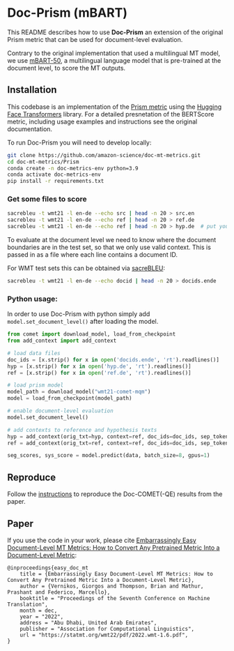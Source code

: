 # Doc-Prism (mBART)

This README describes how to use **Doc-Prism** an extension of the original Prism metric that can be used for document-level evaluation. 

Contrary to the original implementation that used a multilingual MT model, we use [mBART-50](https://arxiv.org/abs/2008.00401), a multilingual language model that is pre-trained at the document level, to score the MT outputs.

## Installation

This codebase is an implementation of the [Prism metric](https://github.com/thompsonb/prism) using the [Hugging Face Transformers](https://huggingface.co/docs/transformers/index) library. For a detailed presnetation of the BERTScore metric, including usage examples and instructions see the original documentation.

To run Doc-Prism you will need to develop locally:
```bash
git clone https://github.com/amazon-science/doc-mt-metrics.git
cd doc-mt-metrics/Prism
conda create -n doc-metrics-env python=3.9 
conda activate doc-metrics-env
pip install -r requirements.txt
```

### Get some files to score
```bash
sacrebleu -t wmt21 -l en-de --echo src | head -n 20 > src.en
sacrebleu -t wmt21 -l en-de --echo ref | head -n 20 > ref.de
sacrebleu -t wmt21 -l en-de --echo ref | head -n 20 > hyp.de  # put your system output here
```

To evaluate at the document level we need to know where the document boundaries are in the test set, so that we only use valid context. This is passed in as a file where each line contains a document ID.

For WMT test sets this can be obtained via [sacreBLEU](https://github.com/mjpost/sacrebleu):
```bash
sacrebleu -t wmt21 -l en-de --echo docid | head -n 20 > docids.ende
```


### Python usage:

In order to use Doc-Prism with python simply add `model.set_document_level()` after loading the model.

```python
from comet import download_model, load_from_checkpoint
from add_context import add_context

# load data files
doc_ids = [x.strip() for x in open('docids.ende', 'rt').readlines()]
hyp = [x.strip() for x in open('hyp.de', 'rt').readlines()]
ref = [x.strip() for x in open('ref.de', 'rt').readlines()]

# load prism model
model_path = download_model("wmt21-comet-mqm")
model = load_from_checkpoint(model_path)

# enable document-level evaluation
model.set_document_level()

# add contexts to reference and hypothesis texts
hyp = add_context(orig_txt=hyp, context=ref, doc_ids=doc_ids, sep_token=model.encoder.tokenizer.sep_token)
ref = add_context(orig_txt=ref, context=ref, doc_ids=doc_ids, sep_token=model.encoder.tokenizer.sep_token)

seg_scores, sys_score = model.predict(data, batch_size=8, gpus=1)
```

## Reproduce
Follow the [instructions](reproduce/) to reproduce the Doc-COMET(-QE) results from the paper.

## Paper

If you use the code in your work, please cite [Embarrassingly Easy Document-Level MT Metrics: How to Convert Any Pretrained Metric Into a Document-Level Metric](https://statmt.org/wmt22/pdf/2022.wmt-1.6.pdf):

```
@inproceedings{easy_doc_mt
    title = {Embarrassingly Easy Document-Level MT Metrics: How to Convert Any Pretrained Metric Into a Document-Level Metric},
    author = {Vernikos, Giorgos and Thompson, Brian and Mathur, Prashant and Federico, Marcello},
    booktitle = "Proceedings of the Seventh Conference on Machine Translation",
    month = dec,
    year = "2022",
    address = "Abu Dhabi, United Arab Emirates",
    publisher = "Association for Computational Linguistics",
    url = "https://statmt.org/wmt22/pdf/2022.wmt-1.6.pdf",
}
```
